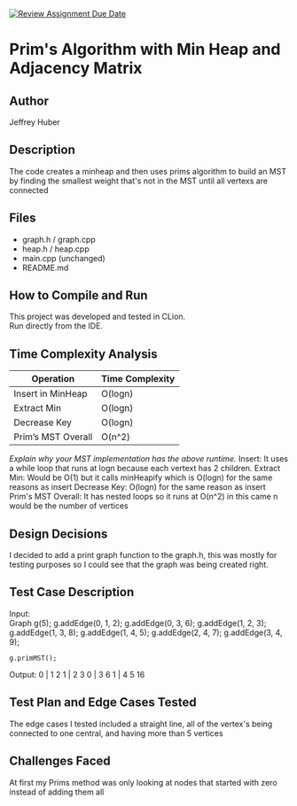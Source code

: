 [![Review Assignment Due Date](https://classroom.github.com/assets/deadline-readme-button-22041afd0340ce965d47ae6ef1cefeee28c7c493a6346c4f15d667ab976d596c.svg)](https://classroom.github.com/a/K_t6ffJX)
# Prim's Algorithm with Min Heap and Adjacency Matrix

## Author
Jeffrey Huber

## Description
The code creates a minheap and then uses prims algorithm to build an MST by finding the smallest weight that's not in the MST until all vertexs are connected 

## Files
- graph.h / graph.cpp
- heap.h / heap.cpp
- main.cpp (unchanged)
- README.md

## How to Compile and Run
This project was developed and tested in CLion.  
Run directly from the IDE.

## Time Complexity Analysis


| Operation            | Time Complexity |
|----------------------|-----------------|
| Insert in MinHeap    | O(logn)         |
| Extract Min          | O(logn)         |
| Decrease Key         | O(logn)         |
| Prim’s MST Overall   | O(n^2)          |

_Explain why your MST implementation has the above runtime._
Insert: It uses a while loop that runs at logn because each vertext has 2 children.
Extract Min: Would be O(1) but it calls minHeapify which is O(logn) for the same reasons as insert
Decrease Key: O(logn) for the same reason as insert
Prim's MST Overall: It has nested loops so it runs at O(n^2) in this came n would be the number of vertices


## Design Decisions
I decided to add a print graph function to the graph.h, this was mostly for testing purposes
so I could see that the graph was being created right.

## Test Case Description

Input:  
Graph g(5);
g.addEdge(0, 1, 2);
g.addEdge(0, 3, 6);
g.addEdge(1, 2, 3);
g.addEdge(1, 3, 8);
g.addEdge(1, 4, 5);
g.addEdge(2, 4, 7);
g.addEdge(3, 4, 9);

    g.primMST();
Output:
0 | 1   2
1 | 2   3
0 | 3   6
1 | 4   5
16

## Test Plan and Edge Cases Tested
The edge cases I tested included a straight line, all of the vertex's being connected to one central, and having more than 5 vertices

## Challenges Faced
At first my Prims method was only looking at nodes that started with zero instead of adding them all
